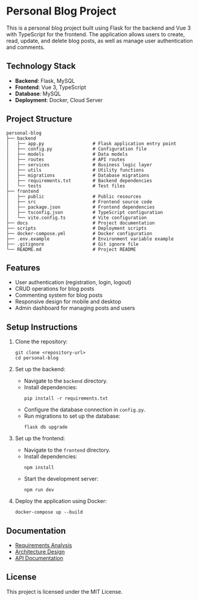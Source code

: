 # Personal Blog Project

This is a personal blog project built using Flask for the backend and Vue 3 with TypeScript for the frontend. The application allows users to create, read, update, and delete blog posts, as well as manage user authentication and comments.

## Technology Stack

- **Backend**: Flask, MySQL
- **Frontend**: Vue 3, TypeScript
- **Database**: MySQL
- **Deployment**: Docker, Cloud Server

## Project Structure

```
personal-blog
├── backend
│   ├── app.py                  # Flask application entry point
│   ├── config.py               # Configuration file
│   ├── models                  # Data models
│   ├── routes                  # API routes
│   ├── services                # Business logic layer
│   ├── utils                   # Utility functions
│   ├── migrations              # Database migrations
│   ├── requirements.txt        # Backend dependencies
│   └── tests                   # Test files
├── frontend
│   ├── public                  # Public resources
│   ├── src                     # Frontend source code
│   ├── package.json            # Frontend dependencies
│   ├── tsconfig.json           # TypeScript configuration
│   └── vite.config.ts          # Vite configuration
├── docs                        # Project documentation
├── scripts                     # Deployment scripts
├── docker-compose.yml          # Docker configuration
├── .env.example                # Environment variable example
├── .gitignore                  # Git ignore file
└── README.md                   # Project README
```

## Features

- User authentication (registration, login, logout)
- CRUD operations for blog posts
- Commenting system for blog posts
- Responsive design for mobile and desktop
- Admin dashboard for managing posts and users

## Setup Instructions

1. Clone the repository:
   ```
   git clone <repository-url>
   cd personal-blog
   ```

2. Set up the backend:
   - Navigate to the `backend` directory.
   - Install dependencies:
     ```
     pip install -r requirements.txt
     ```
   - Configure the database connection in `config.py`.
   - Run migrations to set up the database:
     ```
     flask db upgrade
     ```

3. Set up the frontend:
   - Navigate to the `frontend` directory.
   - Install dependencies:
     ```
     npm install
     ```
   - Start the development server:
     ```
     npm run dev
     ```

4. Deploy the application using Docker:
   ```
   docker-compose up --build
   ```

## Documentation

- [Requirements Analysis](docs/requirements.md)
- [Architecture Design](docs/architecture.md)
- [API Documentation](docs/api.md)

## License

This project is licensed under the MIT License.